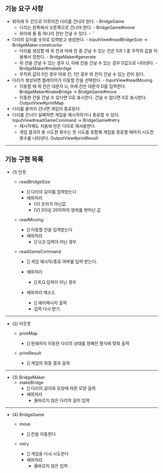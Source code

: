 ## 기능 요구 사항

- 위아래 두 칸으로 이루어진 다리를 건너야 한다. - BridgeGame
  - 다리는 왼쪽에서 오른쪽으로 건너야 한다. - BridgeGame#move
  - 위아래 둘 중 하나의 칸만 건널 수 있다. - ``
- 다리의 길이를 숫자로 입력받고 생성한다. - InputView#readBridgeSize -> BridgeMaker:constructor
  - 다리를 생성할 때 위 칸과 아래 칸 중 건널 수 있는 칸은 0과 1 중 무작위 값을 이용해서 정한다. - BridgeMaker#generate
  - 위 칸을 건널 수 있는 경우 U, 아래 칸을 건널 수 있는 경우 D값으로 나타낸다. - BridgeMaker#makebrdige
  - 무작위 값이 0인 경우 아래 칸, 1인 경우 위 칸이 건널 수 있는 칸이 된다.
- 다리가 생성되면 플레이어가 이동할 칸을 선택한다. - InputView#readMoving
  - 이동할 때 위 칸은 대문자 U, 아래 칸은 대문자 D를 입력한다. BridgeMaker#makeBridge -> BridgeGame#move
  - 이동한 칸을 건널 수 있다면 O로 표시한다. 건널 수 없다면 X로 표시한다. OutputView#printMap
- 다리를 끝까지 건너면 게임이 종료된다.
- 다리를 건너다 실패하면 게임을 재시작하거나 종료할 수 있다. InputView#readGameCommand -> BridgeGame#retry
  - 재시작해도 처음에 만든 다리로 재사용한다.
  - 게임 결과의 총 시도한 횟수는 첫 시도를 포함해 게임을 종료할 때까지 시도한 횟수를 나타낸다. OutputView#printResult
---

## 기능 구현 목록

- (1) 인풋
  - readBridgeSize
    - [] 다리의 길이를 입력받는다
    - 예외처리
      - [V] 숫자가 아닌값
      - [V] 3이상 20이하의 범위를 벗어난 값

  - readMoving
    - [] 이동할 칸을 입력받는다
    - 예외처리
      - [] U,D 입력이 아닌 경우

  - readGameCommand
    - [] 게임 재시작/종료 여부를 입력 받는다.
    - 예외처리
      - [] R,Q 입력이 아닌 경우
    
    - 예외처리 메소드
      - [] 에러메시지 출력
      - 입력 다시 받기
---
  - (2) 아웃풋
    - printMap
      - [] 현재까지 이동한 다리의 상태를 정해진 형식에 맞춰 출력
    
    - printResult
      - [] 게임의 최종 결과 출력
---
  - (3) BridgeMaker
    - makeBridge
      - [] 다리의 길이와 모양에 따른 모양 출력
      - 예외처리
        - 올바르지 않은 다리의 길이 입력
---
  - (4) BridgeGame
    - move
      - [] 칸을 이동한다
    
    - retry
      - [] 게임을 다시 시도한다
      - 예외처리
        - 올바르지 않은 입력